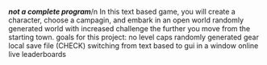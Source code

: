 ***not a complete program***/n
In this text based game, you will create a character, choose a campagin, and embark in an open world randomly generated world with increased challenge the further you move from the starting town.
goals for this project:
  no level caps
  randomly generated gear
  local save file (CHECK)
  switching from text based to gui in a window
  online live leaderboards

